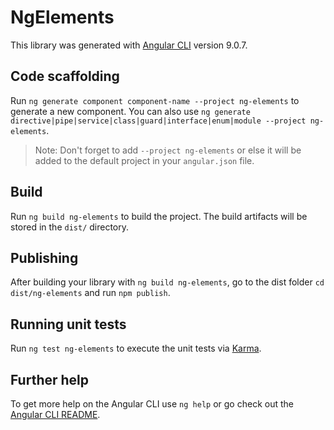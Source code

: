 # NgElements

This library was generated with [Angular CLI](https://github.com/angular/angular-cli) version 9.0.7.

## Code scaffolding

Run `ng generate component component-name --project ng-elements` to generate a new component. You can also use `ng generate directive|pipe|service|class|guard|interface|enum|module --project ng-elements`.
> Note: Don't forget to add `--project ng-elements` or else it will be added to the default project in your `angular.json` file. 

## Build

Run `ng build ng-elements` to build the project. The build artifacts will be stored in the `dist/` directory.

## Publishing

After building your library with `ng build ng-elements`, go to the dist folder `cd dist/ng-elements` and run `npm publish`.

## Running unit tests

Run `ng test ng-elements` to execute the unit tests via [Karma](https://karma-runner.github.io).

## Further help

To get more help on the Angular CLI use `ng help` or go check out the [Angular CLI README](https://github.com/angular/angular-cli/blob/master/README.md).
